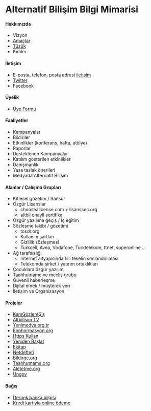 # Alternatif Bilişim Bilgi Mimarisi

#### Hakkımızda
  - Vizyon
  - [Amaçlar](https://www.alternatifbilisim.org/wiki/Ama%C3%A7lar)
  - [Tüzük](https://www.alternatifbilisim.org/wiki/Alternatif_Bili%C5%9Fim_Derne%C4%9Fi_T%C3%BCz%C3%BC%C4%9F%C3%BC)
  - Kimler

#### İletişim
  - E-posta, telefon, posta adresi [iletisim](https://www.alternatifbilisim.org/wiki/%C4%B0leti%C5%9Fim)
  - [Twitter](https://twitter.com/altbilisim)
  - Facebook

#### Üyelik
  - [Üye Formu](https://alternatifbilisim.org/files/uyelik_formu.pdf)

#### Faaliyetler
  - Kampanyalar
  - Bildiriler
  - Etkinlikler (konferans, hafta, atölye)
  - Raporlar
  - Desteklenen Kampanyalar
  - Katılım gösterilen etkinlikler
  - Danışmanlık
  - Yasa taslak önerileri
  - Medyada Alternatif Bilişim

#### Alanlar / Çalışma Grupları
  - Kitlesel gözetim / Sansür
  - Özgür Lisanslar
    - choosealicense.com > lisanssec.org
    - altbil onayli sertifika
  - Özgür yazılıma geçiş / İç eğitim
  - Sözleşme takibi / gözetimi
    - tosdr.org
    - Kullanım şartları
    - Gizlilik sözleşmesi
    - Turkcell, Avea, Vodafone, Turktelekom, ttnet, superonline ...
  - Ağ tarafsızlığı
    - İnternet altyapısında fiili tekelin sonlandırılması
    - Telekomda şirket / yatırım ortaklıkları
  - Çocuklara özgür yazılım
  - Taahhutname ve meclis grubu
  - Güvenli haberleşme
  - Dijital emek / müşterek veri
  - İletişim ve Organizasyon


#### Projeler
  - [KemGözlereŞiş](https://kemgozleresis.org.tr)
  - [Altbilisim TV](tv.alternatifbilsim.org)
  - [Yenimedya.org.tr](http://yenimedya.org.tr)
  - [Enphormasyon.org](http://enphormasyon.org)
  - [Https Kullan](https://httpskullan.org)
  - [Yeniden Başlat](https://yenidenbaslat.org)
  - [Ekitap](http://ekitap.alternatifbilsim.org)
  - [Netdefteri](netdefteri.alternatifbilisim.org)
  - [Bildirge.org](http://bildirge.org)
  - [Taahhutname.org](#)
  - [Aletetme.org](http://aletetme.org)
  - [Ungov](https://iuf.alternatifbilsim.org)

#### Bağış
  - [Dernek banka bilgisi](https://www.alternatifbilisim.org/wiki/Banka_Hesap_Bilgileri)
  - [Kredi kartıyla online ödeme](https://odeme.alternatifbilisim.org/)
